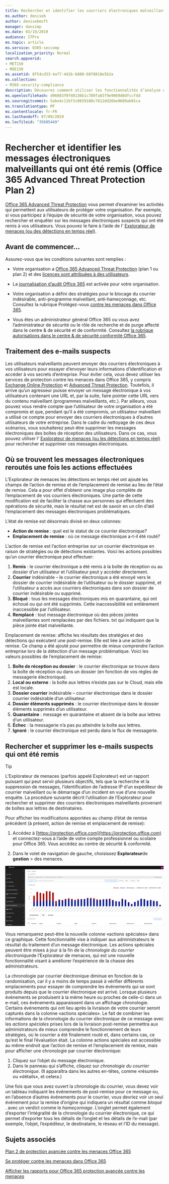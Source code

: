 ```yaml
---
title: Rechercher et identifier les courriers électroniques malveillants remis (Office 365 Threat Investigation and Response
ms.author: deniseb
author: denisebmsft
manager: dansimp
ms.date: 03/19/2019
audience: ITPro
ms.topic: article
ms.service: O365-seccomp
localization_priority: Normal
search.appverid:
- MET150
- MOE150
ms.assetid: 8f54cd33-4af7-4d1b-b800-68f8818e5b2a
ms.collection:
- M365-security-compliance
description: Découvrez comment utiliser les fonctionnalités d’analyse et de réponse aux menaces pour rechercher et examiner des courriers électroniques malveillants.
ms.openlocfilehash: d96083f0f48136b1c789fa83f9e9069d0dfccf4d
ms.sourcegitcommit: 5abe4c11bf3c0659180c7812dd26be9689ab01ca
ms.translationtype: MT
ms.contentlocale: fr-FR
ms.lasthandoff: 07/09/2019
ms.locfileid: "35605449"
---
```

# <a name="find-and-investigate-malicious-email-that-was-delivered-office-365-advanced-threat-protection-plan-2"></a>Rechercher et identifier les messages électroniques malveillants qui ont été remis (Office 365 Advanced Threat Protection Plan 2)

[Office 365 Advanced Threat Protection](office-365-atp.md) vous permet d’examiner les activités qui permettent aux utilisateurs de protéger votre organisation. Par exemple, si vous participez à l’équipe de sécurité de votre organisation, vous pouvez rechercher et enquêter sur les messages électroniques suspects qui ont été remis à vos utilisateurs. Vous pouvez le faire à l’aide de l' [Explorateur de menaces (ou des détections en temps réel)](threat-explorer.md).
  
## <a name="before-you-begin"></a>Avant de commencer...

Assurez-vous que les conditions suivantes sont remplies :
  
- Votre organisation a [Office 365 Advanced Threat Protection](office-365-atp.md) (plan 1 ou plan 2) et des [licences sont attribuées à des utilisateurs](https://docs.microsoft.com/en-us/office365/admin/subscriptions-and-billing/assign-licenses-to-users).
    
- La [journalisation d’audit Office 365](turn-audit-log-search-on-or-off.md) est activée pour votre organisation. 
    
- Votre organisation a défini des stratégies pour le blocage du courrier indésirable, anti-programme malveillant, anti-hameçonnage, etc. Consultez la rubrique Protégez-vous [contre les menaces dans Office 365](protect-against-threats.md).
    
- Vous êtes un administrateur général Office 365 ou vous avez l’administrateur de sécurité ou le rôle de recherche et de purge affecté dans le centre &amp; de sécurité et de conformité. Consultez [la rubrique autorisations dans le centre &amp; de sécurité conformité Office 365](permissions-in-the-security-and-compliance-center.md).
    
## <a name="dealing-with-suspicious-emails"></a>Traitement des e-mails suspects

Les utilisateurs malveillants peuvent envoyer des courriers électroniques à vos utilisateurs pour essayer d’envoyer leurs informations d’identification et accéder à vos secrets d’entreprise. Pour éviter cela, vous devez utiliser les services de protection contre les menaces dans Office 365, y compris [Exchange Online Protection](eop/exchange-online-protection-overview.md) et [Advanced Threat Protection](office-365-atp.md). Toutefois, il arrive qu’un agresseur puisse envoyer un message électronique à vos utilisateurs contenant une URL et, par la suite, faire pointer cette URL vers du contenu malveillant (programmes malveillants, etc.). Par ailleurs, vous pouvez vous rendre compte que l’utilisateur de votre organisation a été compromis et que, pendant qu’il a été compromis, un utilisateur malveillant a utilisé ce compte pour envoyer des courriers électroniques à d’autres utilisateurs de votre entreprise. Dans le cadre du nettoyage de ces deux scénarios, vous souhaiterez peut-être supprimer les messages électroniques des boîtes de réception des utilisateurs. Dans ce cas, vous pouvez utiliser l' [Explorateur de menaces (ou les détections en temps réel)](threat-explorer.md) pour rechercher et supprimer ces messages électroniques.

## <a name="where-re-routed-emails-are-located-after-actions-are-taken"></a>Où se trouvent les messages électroniques reroutés une fois les actions effectuées

L’Explorateur de menaces les détections en temps réel ont ajouté les champs de l’action de remise et de l’emplacement de remise au lieu de l’état de remise. Cela a pour effet d’obtenir une image plus complète de l’emplacement de vos courriers électroniques. Une partie de cette modification est de faciliter la chasse aux personnes qui effectuent des opérations de sécurité, mais le résultat net est de savoir en un clin d’œil l’emplacement des messages électroniques problématiques.

L’état de remise est désormais divisé en deux colonnes:

- **Action de remise** : quel est le statut de ce courrier électronique?
- **Emplacement de remise** : où ce message électronique a-t-il été routé?

L’action de remise est l’action entreprise sur un courrier électronique en raison de stratégies ou de détections existantes. Voici les actions possibles qu’un courrier électronique peut effectuer:

1. **Remis** : le courrier électronique a été remis à la boîte de réception ou au dossier d’un utilisateur et l’utilisateur peut y accéder directement.
2. **Courrier** indésirable – le courrier électronique a été envoyé vers le dossier de courrier indésirable de l’utilisateur ou le dossier supprimé, et l’utilisateur a accès aux courriers électroniques dans son dossier de courrier indésirable ou supprimé.
3. **Bloqué** : tous les messages électroniques mis en quarantaine, qui ont échoué ou qui ont été supprimés. Cette inaccessibilité est entièrement inaccessible par l’utilisateur.
4. **Remplacé** : tout message électronique où des pièces jointes malveillantes sont remplacées par des fichiers. txt qui indiquent que la pièce jointe était malveillante.
 
Emplacement de remise: affiche les résultats des stratégies et des détections qui exécutent une post-remise. Elle est liée à une action de remise. Ce champ a été ajouté pour permettre de mieux comprendre l’action entreprise lors de la détection d’un message problématique. Voici les valeurs possibles de l’emplacement de remise:

1. **Boîte de réception ou dossier** : le courrier électronique se trouve dans la boîte de réception ou dans un dossier (en fonction de vos règles de messagerie électronique).
2. **Local ou externe** : la boîte aux lettres n’existe pas sur le Cloud, mais elle est locale.
3. **Dossier courrier** indésirable – courrier électronique dans le dossier courrier indésirable d’un utilisateur.
4. **Dossier éléments supprimés** : le courrier électronique dans le dossier éléments supprimés d’un utilisateur.
5. **Quarantaine** : message en quarantaine et absent de la boîte aux lettres d’un utilisateur.
6. **Échec** : la messagerie n’a pas pu atteindre la boîte aux lettres.
7. **Ignoré** : le courrier électronique est perdu dans le flux de messagerie.
  
## <a name="find-and-delete-suspicious-email-that-was-delivered"></a>Rechercher et supprimer les e-mails suspects qui ont été remis

> [!TIP]
> L’Explorateur de menaces (parfois appelé Explorateur) est un rapport puissant qui peut servir plusieurs objectifs, tels que la recherche et la suppression de messages, l’identification de l’adresse IP d’un expéditeur de courrier malveillant ou le démarrage d’un incident en vue d’une nouvelle enquête. La procédure suivante décrit l’utilisation de l’Explorateur pour rechercher et supprimer des courriers électroniques malveillants provenant de boîtes aux lettres de destinataires.

Pour afficher les modifications apportées au champ d’état de remise précédent (à présent, action de remise et emplacement de remise): 

1. Accédez à [https://protection.office.com](https://protection.office.com) et connectez-vous à l’aide de votre compte professionnel ou scolaire pour Office 365. Vous accédez au centre de sécurité &amp; conformité. 
    
2. Dans le volet de navigation de gauche, choisissez **Explorateur**de **gestion** \> des menaces.


![Explorateur de menaces avec les champs d’action de remise et d’emplacement de remise.](media/ThreatExFields.PNG)

Vous remarquerez peut-être la nouvelle colonne «actions spéciales» dans ce graphique. Cette fonctionnalité vise à indiquer aux administrateurs le résultat du traitement d’un message électronique. Les actions spéciales peuvent être mises à jour à la fin de la *chronologie du courrier électronique*de l’Explorateur de menaces, qui est une nouvelle fonctionnalité visant à améliorer l’expérience de la chasse des administrateurs.

La chronologie par courrier électronique diminue en fonction de la randomisation, car il y a moins de temps passé à vérifier différents emplacements pour essayer de comprendre les événements qui se sont produits depuis que le courrier électronique est arrivé. Lorsque plusieurs événements se produisent à la même heure ou proches de celle-ci dans un e-mail, ces événements apparaissent dans un affichage chronologie. Certains événements qui ont lieu après la livraison de votre courrier seront capturés dans la colonne «actions spéciales». Le fait de combiner les informations de la chronologie du courrier *électronique* de ce message avec les *actions spéciales* prises lors de la livraison post-remise permettra aux administrateurs de mieux comprendre le fonctionnement de leurs stratégies, où le courrier a été finalement routé et, dans certains cas, ce qu’est le final l’évaluation était. La colonne actions spéciales est accessible au même endroit que l’action de remise et l’emplacement de remise, mais pour afficher une chronologie par courrier électronique:

1. Cliquez sur l’objet du message électronique.
2. Dans le panneau qui s’affiche, cliquez sur *chronologie du courrier électronique*. (Il apparaîtra dans les autres en-têtes, comme «résumé» ou «détails», et cetera.)

Une fois que vous avez ouvert la chronologie du courrier, vous devez voir un tableau indiquant les événements de post-remise pour ce message ou, en l’absence d’autres événements pour le courrier, vous devriez voir un seul événement pour la remise d’origine qui indiquera un résultat comme *bloqué* . avec un verdict comme le *hameçonnage*. L’onglet permet également d’exporter l’intégralité de la chronologie du courrier électronique, ce qui permet d’exporter tous les détails de l’onglet et les détails de l’e-mail (par exemple, l’objet, l’expéditeur, le destinataire, le réseau et l’ID du message).


<!--Comment>    
3. In the View menu, choose **All email**.<br/>![Use the View menu to choose between Email and Content reports](media/d39013ff-93b6-42f6-bee5-628895c251c2.png)
  
4. Notice the labels that appear in the report, such as **Delivered**, **Unknown**, or **Delivered to junk**.<br/>![Threat Explorer showing data for all email](media/208826ed-a85e-446f-b276-b5fdc312fbcb.png)<br/>(Depending on the actions that were taken on email messages for your organization, you might see additional labels, such as **Blocked** or **Replaced**.)
    
5. In the report, choose **Delivered** to view only emails that ended up in users' inboxes.<br/>![Clicking "Delivered to junk" removes that data from view](media/e6fb2e47-461e-4f6f-8c65-c331bd858758.png)
  
6. Below the chart, review the **Email** list below the chart.<br/>![Below the chart, view a list of email messages that were detected](media/dfb60590-1236-499d-97da-86c68621e2bc.png)
  
7. In the list, choose an item to view more details about that email message. For example, you can click the subject line to view information about the sender, recipients, attachments, and other similar email messages.<br/>![You can view additional information about an item, including details and any attachments](media/5a5707c3-d62a-4610-ae7b-900fff8708b2.png)
  
8. After viewing information about email messages, select one or more items in the list to activate **+ Actions**.
    
9. Use the **+ Actions** list to apply an action, such as **Move to deleted** items. This will delete the selected messages from the recipients' mailboxes.<br/>![When you select one or more email messages, you can choose from several available actions](media/ef12e10c-60a7-4f66-8f76-68d77ae26de1.png)
  
-->
## <a name="related-topics"></a>Sujets associés

[Plan 2 de protection avancée contre les menaces Office 365](office-365-ti.md)
  
[Se protéger contre les menaces dans Office 365](protect-against-threats.md)
  
[Afficher les rapports pour Office 365 protection avancée contre les menaces](view-reports-for-atp.md)
  


